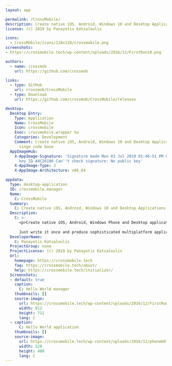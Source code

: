 ```yaml
---
layout: app

permalink: /CrossMobile/
description: Create native iOS, Android, Windows 10 and Desktop Applications from a singe code base
license: (c) 2019 by Panayotis Katsaloulis

icons:
  - CrossMobile/icons/128x128/crossmobile.png
screenshots:
- https://crossmobile.tech/wp-content/uploads/2016/12/FirstRun10.png

authors:
  - name: crossmob
    url: https://github.com/crossmob

links:
  - type: GitHub
    url: crossmob/CrossMobile
  - type: Download
    url: https://github.com/crossmob/CrossMobile/releases

desktop:
  Desktop Entry:
    Type: Application
    Name: CrossMobile
    Icon: crossmobile
    Exec: crossmobile.wrapper %u
    Categories: Development
    Comment: Create native iOS, Android, Windows 10 and Desktop Applications from a
      singe code base
  AppImageHub:
    X-AppImage-Signature: 'Signature made Mon 01 Jul 2019 01:46:51 PM UTC using RSA
      key ID A4C26106 Can''t check signature: No public key'
    X-AppImage-Type: 2
    X-AppImage-Architecture: x86_64

appdata:
  Type: desktop-application
  ID: crossmobile.manager
  Name:
    C: CrossMobile
  Summary:
    C: Create native iOS, Android, Windows 10 and Desktop Applications from a singe code base
  Description:
    C: >-
      <p>Create native iOS, Android, Windows Phone and Desktop applications in Java.
  
      Just write it once and produce sophisticated multiplatform applications</p>
  DeveloperName:
    C: Panayotis Katsaloulis
  ProjectGroup: none
  ProjectLicense: (c) 2019 by Panayotis Katsaloulis
  Url:
    homepage: https://crossmobile.tech
    faq: https://crossmobile.tech/about/
    help: https://crossmobile.tech/initialize//
  Screenshots:
  - default: true
    caption:
      C: Hello World manager
    thumbnails: []
    source-image:
      url: https://crossmobile.tech/wp-content/uploads/2016/12/FirstRun10.png
      width: 912
      height: 712
      lang: C
  - caption:
      C: Hello World application
    thumbnails: []
    source-image:
      url: https://crossmobile.tech/wp-content/uploads/2016/12/phonebOld15.png
      width: 328
      height: 480
      lang: C
---
```


